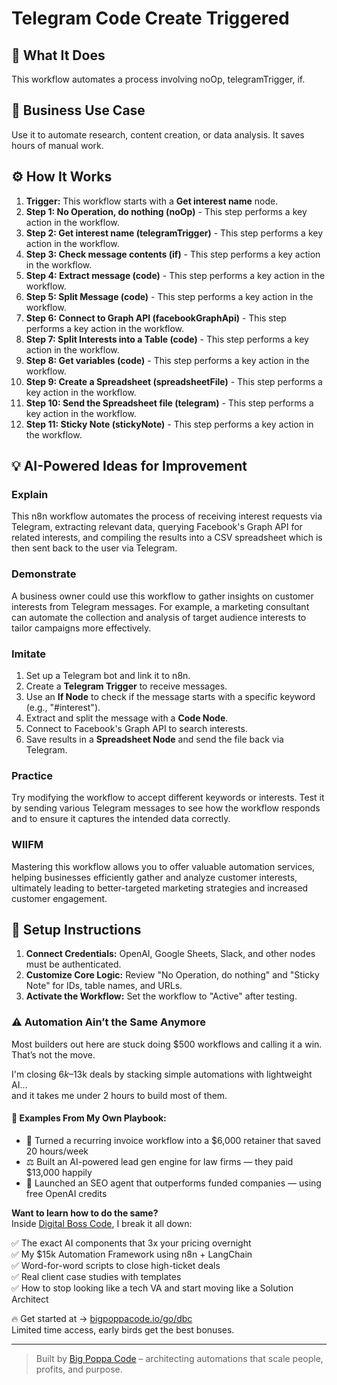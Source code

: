 # Telegram Code Create Triggered

## 🚀 What It Does
This workflow automates a process involving noOp, telegramTrigger, if.

## 💼 Business Use Case
Use it to automate research, content creation, or data analysis. It saves hours of manual work.

## ⚙️ How It Works
1.  **Trigger:** This workflow starts with a **Get interest name** node.
2. **Step 1: No Operation, do nothing (noOp)** - This step performs a key action in the workflow.
3. **Step 2: Get interest name (telegramTrigger)** - This step performs a key action in the workflow.
4. **Step 3: Check message contents (if)** - This step performs a key action in the workflow.
5. **Step 4: Extract message (code)** - This step performs a key action in the workflow.
6. **Step 5: Split Message (code)** - This step performs a key action in the workflow.
7. **Step 6: Connect to Graph API (facebookGraphApi)** - This step performs a key action in the workflow.
8. **Step 7: Split Interests into a Table (code)** - This step performs a key action in the workflow.
9. **Step 8: Get variables (code)** - This step performs a key action in the workflow.
10. **Step 9: Create a Spreadsheet (spreadsheetFile)** - This step performs a key action in the workflow.
11. **Step 10: Send the Spreadsheet file (telegram)** - This step performs a key action in the workflow.
12. **Step 11: Sticky Note (stickyNote)** - This step performs a key action in the workflow.

## 💡 AI-Powered Ideas for Improvement
### Explain
This n8n workflow automates the process of receiving interest requests via Telegram, extracting relevant data, querying Facebook's Graph API for related interests, and compiling the results into a CSV spreadsheet which is then sent back to the user via Telegram.

### Demonstrate
A business owner could use this workflow to gather insights on customer interests from Telegram messages. For example, a marketing consultant can automate the collection and analysis of target audience interests to tailor campaigns more effectively.

### Imitate
1. Set up a Telegram bot and link it to n8n.
2. Create a **Telegram Trigger** to receive messages.
3. Use an **If Node** to check if the message starts with a specific keyword (e.g., "#interest").
4. Extract and split the message with a **Code Node**.
5. Connect to Facebook's Graph API to search interests.
6. Save results in a **Spreadsheet Node** and send the file back via Telegram.

### Practice
Try modifying the workflow to accept different keywords or interests. Test it by sending various Telegram messages to see how the workflow responds and to ensure it captures the intended data correctly.

### WIIFM
Mastering this workflow allows you to offer valuable automation services, helping businesses efficiently gather and analyze customer interests, ultimately leading to better-targeted marketing strategies and increased customer engagement.

## 🔧 Setup Instructions
1. **Connect Credentials:** OpenAI, Google Sheets, Slack, and other nodes must be authenticated.
2. **Customize Core Logic:** Review "No Operation, do nothing" and "Sticky Note" for IDs, table names, and URLs.
3. **Activate the Workflow:** Set the workflow to "Active" after testing.

### ⚠️ Automation Ain’t the Same Anymore

Most builders out here are stuck doing $500 workflows and calling it a win.  
That’s not the move.  

I'm closing $6k–$13k deals by stacking simple automations with lightweight AI...  
and it takes me under 2 hours to build most of them.

#### 🧠 Examples From My Own Playbook:
- 🔁 Turned a recurring invoice workflow into a $6,000 retainer that saved 20 hours/week  
- ⚖️ Built an AI-powered lead gen engine for law firms — they paid $13,000 happily  
- 🚀 Launched an SEO agent that outperforms funded companies — using free OpenAI credits  

**Want to learn how to do the same?**  
Inside [Digital Boss Code](https://bigpoppacode.io/go/dbc), I break it all down:

✅ The exact AI components that 3x your pricing overnight  
✅ My $15k Automation Framework using n8n + LangChain  
✅ Word-for-word scripts to close high-ticket deals  
✅ Real client case studies with templates  
✅ How to stop looking like a tech VA and start moving like a Solution Architect  

🔥 Get started at → [bigpoppacode.io/go/dbc](https://bigpoppacode.io/go/dbc)  
Limited time access, early birds get the best bonuses.

---
> Built by [Big Poppa Code](https://bigpoppacode.io) – architecting automations that scale people, profits, and purpose.

